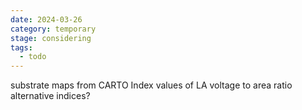 ```yaml
---
date: 2024-03-26
category: temporary
stage: considering
tags:
  - todo
---
```


substrate maps from CARTO
Index values of LA voltage to area ratio
alternative indices?